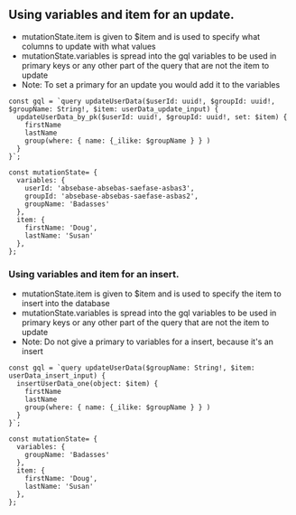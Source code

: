 ## Using variables and item for an update.
* mutationState.item is given to $item and is used to specify what columns to update with what values
* mutationState.variables is spread into the gql variables to be used in primary keys or any other part of the query that are not the item to update
* Note: To set a primary for an update you would add it to the variables
```
const gql = `query updateUserData($userId: uuid!, $groupId: uuid!, $groupName: String!, $item: userData_update_input) {
  updateUserData_by_pk($userId: uuid!, $groupId: uuid!, set: $item) {
    firstName
    lastName
    group(where: { name: {_ilike: $groupName } } )
  }
}`;

const mutationState= {
  variables: {
    userId: 'absebase-absebas-saefase-asbas3',
    groupId: 'absebase-absebas-saefase-asbas2',
    groupName: 'Badasses'
  },
  item: {
    firstName: 'Doug',
    lastName: 'Susan'
  },
};
```

### Using variables and item for an insert.
* mutationState.item is given to $item and is used to specify the item to insert into the database
* mutationState.variables is spread into the gql variables to be used in primary keys or any other part of the query that are not the item to update
* Note: Do not give a primary to variables for a insert, because it's an insert
```
const gql = `query updateUserData($groupName: String!, $item: userData_insert_input) {
  insertUserData_one(object: $item) {
    firstName
    lastName
    group(where: { name: {_ilike: $groupName } } )
  }
}`;

const mutationState= {
  variables: {
    groupName: 'Badasses'
  },
  item: {
    firstName: 'Doug',
    lastName: 'Susan'
  },
};
```